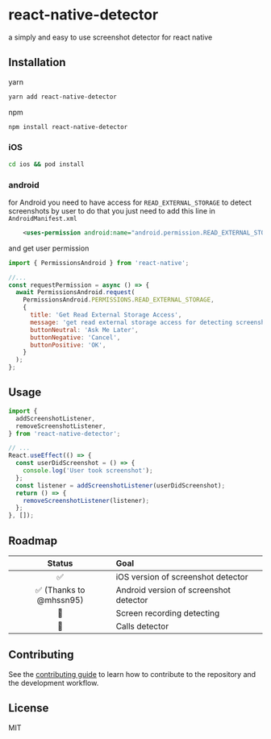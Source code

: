 # react-native-detector

a simply and easy to use screenshot detector for react native

## Installation

yarn

```sh
yarn add react-native-detector
```

npm

```sh
npm install react-native-detector
```

### iOS

```sh
cd ios && pod install
```

### android

for Android you need to have access for `READ_EXTERNAL_STORAGE` to detect screenshots by user to do that you just need to add this line in `AndroidManifest.xml`

```xml
    <uses-permission android:name="android.permission.READ_EXTERNAL_STORAGE" />
```

and get user permission

```js
import { PermissionsAndroid } from 'react-native';

//...
const requestPermission = async () => {
  await PermissionsAndroid.request(
    PermissionsAndroid.PERMISSIONS.READ_EXTERNAL_STORAGE,
    {
      title: 'Get Read External Storage Access',
      message: 'get read external storage access for detecting screenshots',
      buttonNeutral: 'Ask Me Later',
      buttonNegative: 'Cancel',
      buttonPositive: 'OK',
    }
  );
};
```

## Usage

```js
import {
  addScreenshotListener,
  removeScreenshotListener,
} from 'react-native-detector';

// ...
React.useEffect(() => {
  const userDidScreenshot = () => {
    console.log('User took screenshot');
  };
  const listener = addScreenshotListener(userDidScreenshot);
  return () => {
    removeScreenshotListener(listener);
  };
}, []);
```

## Roadmap

|         Status          | Goal                                   |
| :---------------------: | :------------------------------------- |
|           ✅            | iOS version of screenshot detector     |
| ✅ (Thanks to @mhssn95) | Android version of screenshot detector |
|           🚧            | Screen recording detecting             |
|           🚧            | Calls detector                         |

## Contributing

See the [contributing guide](CONTRIBUTING.md) to learn how to contribute to the repository and the development workflow.

## License

MIT
